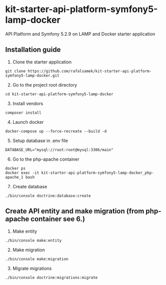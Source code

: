 # kit-starter-api-platform-symfony5-lamp-docker
API Platform and Symfony 5.2.9 on LAMP and Docker starter application

## Installation guide
1. Clone the starter application
```
git clone https://github.com/rafalsamek/kit-starter-api-platform-symfony5-lamp-docker.git
```
2. Go to the project root directory
```
cd kit-starter-api-platform-symfony5-lamp-docker
```
3. Install vendors
```
composer install
```
4. Launch docker
```
docker-compose up --force-recreate --build -d
```
5. Setup database in .env file
```
DATABASE_URL="mysql://root:root@mysql:3306/main"
```
6. Go to the php-apache container
```
docker ps
docker exec -it kit-starter-api-platform-symfony5-lamp-docker_php-apache_1 bash
```
7. Create database
```
./bin/console doctrine:database:create
```
## Create API entity and make migration (from php-apache container see 6.)
1. Make entity
```
./bin/console make:entity
```
2. Make migration
```
./bin/console make:migration
```
3. Migrate migrations
```
./bin/console doctrine:migrations:migrate
```
